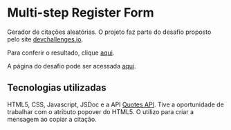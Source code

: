 # Multi-step Register Form

Gerador de citações aleatórias. O projeto faz parte do desafio proposto pelo site [devchallenges.io](https://devchallenges.io).

Para conferir o resultado, clique [aqui](https://multi-step-register-form-flax.vercel.app/).

A página do desafio pode ser acessada [aqui](https://devchallenges.io/challenge/38).

## Tecnologias utilizadas

HTML5, CSS, Javascript, JSDoc e a API [Quotes API](https://api-ninjas.com/api/quotes). Tive a oportunidade de trabalhar com o atributo popover do HTML5. O utilizo para criar a mensagem ao copiar a citação.
